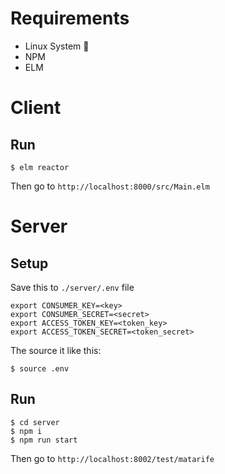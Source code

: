# Requirements
* Linux System 🙏
* NPM
* ELM

# Client
## Run
```
$ elm reactor
```

Then go to `http://localhost:8000/src/Main.elm`

# Server
## Setup
Save this to `./server/.env` file
```
export CONSUMER_KEY=<key>
export CONSUMER_SECRET=<secret>
export ACCESS_TOKEN_KEY=<token_key>
export ACCESS_TOKEN_SECRET=<token_secret>
```

The source it like this:
```
$ source .env
```

## Run
```
$ cd server
$ npm i
$ npm run start
```

Then go to `http://localhost:8002/test/matarife`